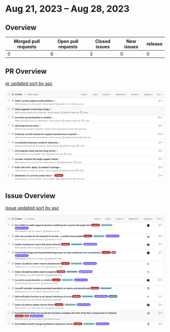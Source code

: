 

# Aug 21, 2023 – Aug 28, 2023

## Overview

| Merged pull requests | Open pull requests | Closed issues | New issues | release |
| -------------------- | ------------------ | ------------- | ---------- | ------- |
| 0                    | 6                | 3             | 0          | 0       |



## PR Overview

[pr updated sort by asc](https://github.com/opencurve/curve/pulls?q=is%3Apr+is%3Aopen+sort%3Aupdated-asc+-label%3Apending)

![pr updated sort by asc](./images/2023-0828-pr.png)

## Issue Overview

[issue updated sort by asc](https://github.com/opencurve/curve/issues?q=is%3Aissue+is%3Aopen+label%3Aassigned+sort%3Aupdated-asc)

![issue updated sort by asc](./images/2023-0828-issue.png)